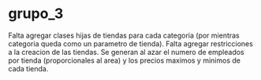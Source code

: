 # grupo_3

Falta agregar clases hijas de tiendas para cada categoria (por mientras categoria queda como un parametro de tienda).
Falta agregar restricciones a la creacion de las tiendas.
Se generan al azar el numero de empleados por tienda (proporcionales al area) y los precios maximos y minimos de cada tienda.
